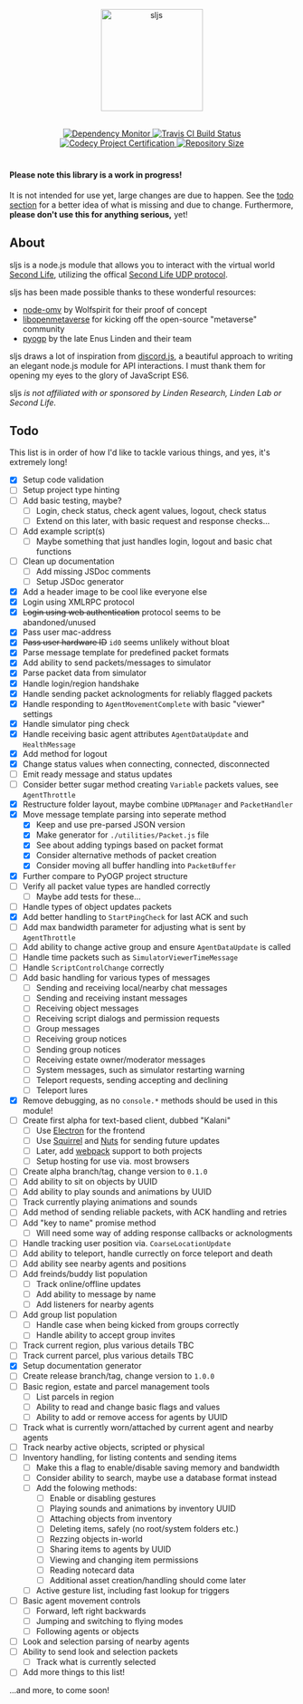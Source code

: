 <div align="center">
  <p>
    <img src="https://cdn.rawgit.com/gwigz/sljs/master/sljs.svg" width="180" alt="sljs" />
  </p>
  <br />
  <a href="https://david-dm.org" title="Dependency Monitor">
    <img src="https://david-dm.org/gwigz/sljs.svg" alt="Dependency Monitor">
  </a>
  <a href="https://travis-ci.org/gwigz/sljs" title="Travis CI Build Status">
    <img src="https://api.travis-ci.org/gwigz/sljs.svg?branch=master" alt="Travis CI Build Status">
  </a>
  <a href="https://www.codacy.com/app/gwigz/sljs" title="Codecy Project Certification">
    <img src="https://api.codacy.com/project/badge/Grade/ea826f0f261e4e8db5a495f3b0b43133" alt="Codecy Project Certification">
  </a>
  <a href="https://github.com/ruddfawcett/reposs" alt="Repository Size">
    <img src="https://reposs.herokuapp.com/?path=gwigz/sljs" alt="Repository Size">
  </a>
</div>
<h1>
  <!-- sljs -->
</h1>

#### Please note this library is a work in progress!

It is not intended for use yet, large changes are due to happen. See the
[todo section](#todo) for a better idea of what is missing and due to change.
Furthermore, **please don't use this for anything serious,** yet!

## About

sljs is a node.js module that allows you to interact with the virtual world
[Second Life](https://www.secondlife.com), utilizing the offical
[Second Life UDP protocol](http://wiki.secondlife.com/wiki/Protocol).

sljs has been made possible thanks to these wonderful resources:

- [node-omv](https://bitbucket.org/Wolfspirit/node-omv) by Wolfspirit for their proof of concept
- [libopenmetaverse](https://github.com/openmetaversefoundation/libopenmetaverse) for kicking off the open-source "metaverse" community
- [pyogp](http://wiki.secondlife.com/wiki/PyOGP) by the late Enus Linden and their team

sljs draws a lot of inspiration from
[discord.js](https://github.com/hydrabolt/discord.js), a beautiful approach to
writing an elegant node.js module for API interactions. I must thank them for
opening my eyes to the glory of JavaScript ES6.

sljs _is not affiliated with or sponsored by Linden Research, Linden Lab or
Second Life._

## Todo

This list is in order of how I'd like to tackle various things, and yes, it's
extremely long!

- [x] Setup code validation
- [ ] Setup project type hinting
- [ ] Add basic testing, maybe?
  - [ ] Login, check status, check agent values, logout, check status
  - [ ] Extend on this later, with basic request and response checks...
- [ ] Add example script(s)
  - [ ] Maybe something that just handles login, logout and basic chat functions
- [ ] Clean up documentation
  - [ ] Add missing JSDoc comments
  - [ ] Setup JSDoc generator
- [x] Add a header image to be cool like everyone else
- [x] Login using XMLRPC protocol
- [x] ~~Login using web authentication~~ protocol seems to be abandoned/unused
- [x] Pass user mac-address
- [x] ~~Pass user hardware ID~~ `id0` seems unlikely without bloat
- [x] Parse message template for predefined packet formats
- [x] Add ability to send packets/messages to simulator
- [x] Parse packet data from simulator
- [x] Handle login/region handshake
- [x] Handle sending packet acknologments for reliably flagged packets
- [x] Handle responding to `AgentMovementComplete` with basic "viewer" settings
- [x] Handle simulator ping check
- [x] Handle receiving basic agent attributes `AgentDataUpdate` and `HealthMessage`
- [x] Add method for logout
- [x] Change status values when connecting, connected, disconnected
- [ ] Emit ready message and status updates
- [ ] Consider better sugar method creating `Variable` packets values, see `AgentThrottle`
- [x] Restructure folder layout, maybe combine `UDPManager` and `PacketHandler`
- [x] Move message template parsing into seperate method
  - [x] Keep and use pre-parsed JSON version
  - [x] Make generator for `./utilities/Packet.js` file
  - [x] See about adding typings based on packet format
  - [x] Consider alternative methods of packet creation
  - [x] Consider moving all buffer handling into `PacketBuffer`
- [x] Further compare to PyOGP project structure
- [ ] Verify all packet value types are handled correctly
  - [ ] Maybe add tests for these...
- [ ] Handle types of object updates packets
- [x] Add better handling to `StartPingCheck` for last ACK and such
- [ ] Add max bandwidth parameter for adjusting what is sent by `AgentThrottle`
- [ ] Add ability to change active group and ensure `AgentDataUpdate` is called
- [ ] Handle time packets such as `SimulatorViewerTimeMessage`
- [ ] Handle `ScriptControlChange` correctly
- [ ] Add basic handling for various types of messages
  - [ ] Sending and receiving local/nearby chat messages
  - [ ] Sending and receiving instant messages
  - [ ] Receiving object messages
  - [ ] Receiving script dialogs and permission requests
  - [ ] Group messages
  - [ ] Receiving group notices
  - [ ] Sending group notices
  - [ ] Receiving estate owner/moderator messages
  - [ ] System messages, such as simulator restarting warning
  - [ ] Teleport requests, sending accepting and declining
  - [ ] Teleport lures
- [x] Remove debugging, as no `console.*` methods should be used in this module!
- [ ] Create first alpha for text-based client, dubbed "Kalani"
  - [ ] Use [Electron](http://electron.atom.io/) for the frontend
  - [ ] Use [Squirrel](https://github.com/Squirrel) and [Nuts](https://github.com/GitbookIO/nuts) for sending future updates
  - [ ] Later, add [webpack](https://webpack.github.io/) support to both projects
  - [ ] Setup hosting for use via. most browsers
- [ ] Create alpha branch/tag, change version to `0.1.0`
- [ ] Add ability to sit on objects by UUID
- [ ] Add ability to play sounds and animations by UUID
- [ ] Track currently playing animations and sounds
- [ ] Add method of sending reliable packets, with ACK handling and retries
- [ ] Add "key to name" promise method
  - [ ] Will need some way of adding response callbacks or acknologments
- [ ] Handle tracking user position via. `CoarseLocationUpdate`
- [ ] Add ability to teleport, handle currectly on force teleport and death
- [ ] Add ability see nearby agents and positions
- [ ] Add freinds/buddy list population
  - [ ] Track online/offline updates
  - [ ] Add ability to message by name
  - [ ] Add listeners for nearby agents
- [ ] Add group list population
  - [ ] Handle case when being kicked from groups correctly
  - [ ] Handle ability to accept group invites
- [ ] Track current region, plus various details TBC
- [ ] Track current parcel, plus various details TBC
- [x] Setup documentation generator
- [ ] Create release branch/tag, change version to `1.0.0`
- [ ] Basic region, estate and parcel management tools
  - [ ] List parcels in region
  - [ ] Ability to read and change basic flags and values
  - [ ] Ability to add or remove access for agents by UUID
- [ ] Track what is currently worn/attached by current agent and nearby agents
- [ ] Track nearby active objects, scripted or physical
- [ ] Inventory handling, for listing contents and sending items
  - [ ] Make this a flag to enable/disable saving memory and bandwidth
  - [ ] Consider ability to search, maybe use a database format instead
  - [ ] Add the folowing methods:
    - [ ] Enable or disabling gestures
    - [ ] Playing sounds and animations by inventory UUID
    - [ ] Attaching objects from inventory
	- [ ] Deleting items, safely (no root/system folders etc.)
    - [ ] Rezzing objects in-world
    - [ ] Sharing items to agents by UUID
    - [ ] Viewing and changing item permissions
    - [ ] Reading notecard data
    - [ ] Additional asset creation/handling should come later
  - [ ] Active gesture list, including fast lookup for triggers
- [ ] Basic agent movement controls
  - [ ] Forward, left right backwards
  - [ ] Jumping and switching to flying modes
  - [ ] Following agents or objects
- [ ] Look and selection parsing of nearby agents
- [ ] Ability to send look and selection packets
  - [ ] Track what is currently selected
- [ ] Add more things to this list!

...and more, to come soon!
